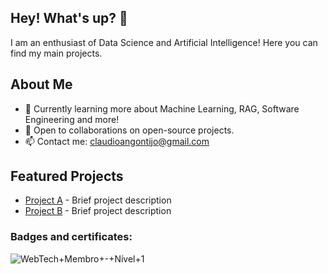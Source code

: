 ## Hey! What's up? 👋
I am an enthusiast of Data Science and Artificial Intelligence! Here you can find my main projects.

## About Me
- 🌱 Currently learning more about Machine Learning, RAG, Software Engineering and more!
- 💼 Open to collaborations on open-source projects.
- 📫 Contact me: [claudioangontijo@gmail.com](mailto:claudioangontijo@gmail.com)

## Featured Projects
- [Project A](https://github.com/your_username/project-a) - Brief project description
- [Project B](https://github.com/your_username/project-b) - Brief project description

### Badges and certificates: 
![WebTech+Membro+-+Nível+1](https://github.com/user-attachments/assets/975ea6a9-9e57-4982-afd1-82696eb78910)

<!--
**claudiogpt/claudiogpt** is a ✨ _special_ ✨ repository because its `README.md` (this file) appears on your GitHub profile.

Here are some ideas to get you started:

- 🔭 I’m currently working on ...
- 🌱 I’m currently learning ...
- 👯 I’m looking to collaborate on ...
- 🤔 I’m looking for help with ...
- 💬 Ask me about ...
- 📫 How to reach me: ...
- 😄 Pronouns: ...
- ⚡ Fun fact: ...
-->
